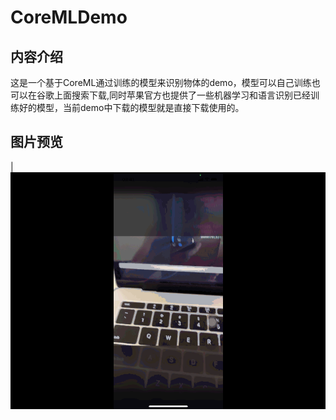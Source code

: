# CoreMLDemo

## 内容介绍
这是一个基于CoreML通过训练的模型来识别物体的demo，模型可以自己训练也可以在谷歌上面搜索下载,同时苹果官方也提供了一些机器学习和语言识别已经训练好的模型，当前demo中下载的模型就是直接下载使用的。

## 图片预览
| ![home](https://github.com/Lester2020/CoreMLDemo/blob/main/screen.gif)

